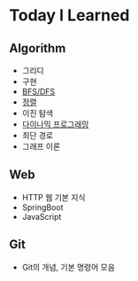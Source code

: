 # Today I Learned

## Algorithm
- 그리디
- 구현
- [BFS/DFS](./Algorithm/bfs_dfs.md)
- [정렬](./Algorithm/sort.md)
- 이진 탐색
- [다이나믹 프로그래밍](./Algorithm/dp.md)
- 최단 경로
- 그래프 이론

## Web
- HTTP 웹 기본 지식
- SpringBoot
- JavaScript

## Git
- Git의 개념, 기본 명령어 모음